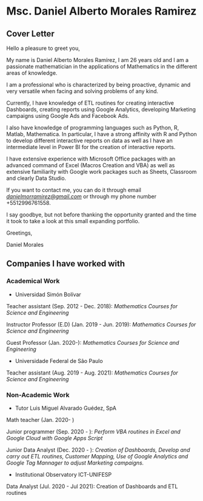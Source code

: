 # Msc. Daniel Alberto Morales Ramirez

## Cover Letter

Hello a pleasure to greet you,

My name is Daniel Alberto Morales Ramírez, I am 26 years old and I am a passionate mathematician in the applications of Mathematics in the different areas of knowledge.

I am a professional who is characterized by being proactive, dynamic and very versatile when facing and solving problems of any kind.

Currently, I have knowledge of ETL routines for creating interactive Dashboards, creating reports using Google Analytics, developing Marketing campaigns using Google Ads and Facebook Ads.

I also have knowledge of programming languages such as Python, R, Matlab, Mathematica. In particular, I have a strong affinity with R and Python to develop different interactive reports on data as well as I have an intermediate level in Power BI for the creation of interactive reports.

I have extensive experience with Microsoft Office packages with an advanced command of Excel (Macros Creation and VBA) as well as extensive familiarity with Google work packages such as Sheets, Classroom and clearly Data Studio.

If you want to contact me, you can do it through email *danielmorramirez@gmail.com* or through my phone number +5512996761558.

I say goodbye, but not before thanking the opportunity granted and the time it took to take a look at this small expanding portfolio.

Greetings,

Daniel Morales

## Companies I have worked with

### Academical Work

- Universidad Simón Bolívar

Teacher assistant (Sep. 2012 - Dec. 2018): *Mathematics Courses for Science and Engineering*

Instructor Professor (E.D) (Jan. 2019 - Jun. 2019): *Mathematics Courses for Science and Engineering*  

Guest Professor (Jan. 2020-): *Mathematics Courses for Science and Engineering*

- Universidade Federal de São Paulo

Teacher assistant (Aug. 2019 - Aug. 2021): *Mathematics Courses for Science and Engineering*

### Non-Academic Work

- Tutor Luis Miguel Alvarado Guédez, SpA

Math teacher (Jan. 2020- )

Junior programmer (Sep. 2020 - ): *Perform VBA routines in Excel and Google Cloud with Google Apps Script* 

Junior Data Analyst (Dec. 2020 - ): *Creation of Dashboards, Develop and carry out ETL routines, Customer Mapping, Use of Google Analytics and Google Tag Mannager to adjust Marketing campaigns.*


- Institutional Observatory ICT-UNIFESP

Data Analyst (Jul. 2020 - Jul 2021): Creation of Dashboards and ETL routines

